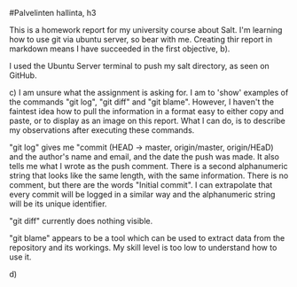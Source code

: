 #Palvelinten hallinta, h3

This is a homework report for my university course about Salt. 
I'm learning how to use git via ubuntu server, so bear with me. 
Creating thir report in markdown means I have succeeded in the first objective, b).

I used the Ubuntu Server terminal to push my salt directory, as seen on GitHub.

c) I am unsure what the assignment is asking for.
I am to 'show' examples of the commands "git log", "git diff" and "git blame".
However, I haven't the faintest idea how to pull the information in a format easy 
to either copy and paste, or to display as an image on this report. What I can do,
is to describe my observations after executing these commands.


"git log" gives me "commit <massive alphanumeric string> (HEAD -> master, origin/master, origin/HEaD)
and the author's name and email, and the date the push was made. It also tells me what I wrote as the push comment.
There is a second alphanumeric string that looks like the same length, with the same information.
There is no comment, but there are the words "Initial commit". I can extrapolate that every commit will be logged in a similar way and the alphanumeric string will be its unique identifier.

"git diff" currently does nothing visible.

"git blame" appears to be a tool which can be used to extract data from the repository and its workings. My skill level is too low to understand how to use it.

d) 
